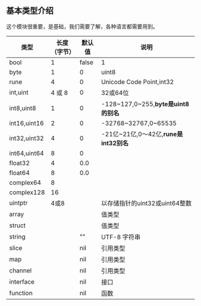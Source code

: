 ## 基本类型介绍
这个模块很重要，是基础，我们需要了解，各种语言都需要用到。

| 类型           | 长度（字节） | 默认值   | 说明                                  |
|--------------|--------|-------|-------------------------------------|
| bool         | 1      | false | 1                                   |
| byte         | 1      | 0     | uint8                               |
| rune         | 4      | 0     | Unicode Code Point,int32            |
| int,uint     | 4 或 8  | 0     | 32或64位                              |
| int8,uint8   | 1      | 0     | -128~127,0~255,**byte是uint8的别名**    |
| int16,uint16 | 2      | 0     | -32768~32767,0~65535                |
| int32,uint32 | 4      | 0     | -21亿~21亿,0～42亿,**rune是int32别名**     |
| int64,uint64 | 8      | 0     |                                     |
| float32      | 4      | 0.0   |                                     |
| float64      | 8      | 0.0   |                                     |
| complex64    | 8      |       |                                     |
| complex128   | 16     |       |                                     |
| uintptr      | 4或8    |       | 以存储指针的uint32或uint64整数               |
| array        |        |       | 值类型                                 |
| struct       |        |       | 值类型                                 |
| string       |        | ""    | UTF-8 字符串                           |
| slice        |        | nil   | 引用类型                                |
| map          |        | nil   | 引用类型                                |
| channel      |        | nil   | 引用类型                                |
| interface    |        | nil   | 接口                                  |
| function     |        | nil   | 函数                                  |





